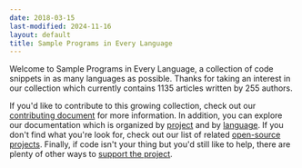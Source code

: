 ```yaml
---
date: 2018-03-15
last-modified: 2024-11-16
layout: default
title: Sample Programs in Every Language
---
```


Welcome to Sample Programs in Every Language, a collection of code snippets in as many languages as possible. Thanks for taking an interest in our collection which currently contains 1135 articles written by 255 authors.

If you'd like to contribute to this growing collection, check out our [contributing document](https://github.com/TheRenegadeCoder/sample-programs/blob/master/.github/CONTRIBUTING.md) for more information. In addition, you can explore our documentation which is organized by [project](/projects) and by [language](/languages). If you don't find what you're look for, check out our list of related [open-source projects](/related). Finally, if code isn't your thing but you'd still like to help, there are plenty of other ways to [support the project](https://therenegadecoder.com/updates/5-ways-you-can-support-the-renegade-coder/).